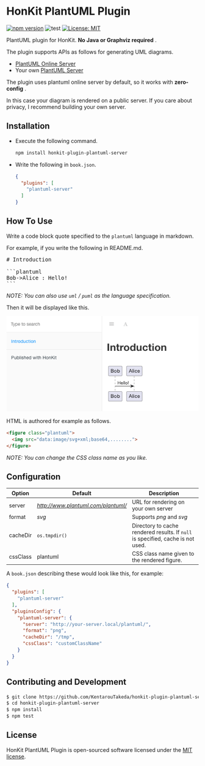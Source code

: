 # HonKit PlantUML Plugin

[![npm version](https://badge.fury.io/js/honkit-plugin-plantuml-server.svg)](https://badge.fury.io/js/honkit-plugin-plantuml-server)
![test](https://github.com/KentarouTakeda/honkit-plugin-plantuml-server/actions/workflows/test.yml/badge.svg?branch=master)
[![License: MIT](https://img.shields.io/badge/License-MIT-yellow.svg)](https://opensource.org/licenses/MIT)

PlantUML plugin for HonKit. **No Java or Graphviz required** .

The plugin supports APIs  as follows for generating UML diagrams.

* [PlantUML Online Server](http://www.plantuml.com/plantuml/)
* Your own [PlantUML Server](https://github.com/plantuml/plantuml-server)

The plugin uses plantuml online server by default, so it works with **zero-config** .

In this case your diagram is rendered on a public server. If you care about privacy, I recommend building your own server.

## Installation

* Execute the following command.
  ```sh
  npm install honkit-plugin-plantuml-server
  ```
* Write the following in `book.json`.
  ```json
  {
    "plugins": [
      "plantuml-server"
    ]
  }
  ```

## How To Use

Write a code block quote specified to the `plantuml` language in markdown.

For example, if you write the following in README.md.

<pre>
# Introduction

```plantuml
Bob->Alice : Hello!
```
</pre>
*NOTE: You can also use `uml` / `puml` as the language specification.*

Then it will be displayed like this.

![](images/example.png)

HTML is authored for example as follows.

```html
<figure class="plantuml">
  <img src="data:image/svg+xml;base64,........">
</figure>
```
*NOTE: You can change the CSS class name as you like.*

## Configuration

|Option|Default|Description|
|-|-|-|
|server|*http://www.plantuml.com/plantuml/* |URL for rendering on your own server|
|format|*svg*|Supports *png* and *svg*|
|cacheDir|`os.tmpdir()`|Directory to cache rendered results. If `null` is specified, cache is not used.|
|cssClass|plantuml|CSS class name given to the rendered figure.|

A `book.json` describing these would look like this, for example:

```json
{
  "plugins": [
    "plantuml-server"
  ],
  "pluginsConfig": {
    "plantuml-server": {
      "server": "http://your-server.local/plantuml/",
      "format": "png",
      "cacheDir": "/tmp",
      "cssClass": "customClassName"
    }
  }
}
```

## Contributing and Development

```sh
$ git clone https://github.com/KentarouTakeda/honkit-plugin-plantuml-server.git
$ cd honkit-plugin-plantuml-server
$ npm install
$ npm test
```

## License

HonKit PlantUML Plugin is open-sourced software licensed under the [MIT license](https://opensource.org/licenses/MIT).
